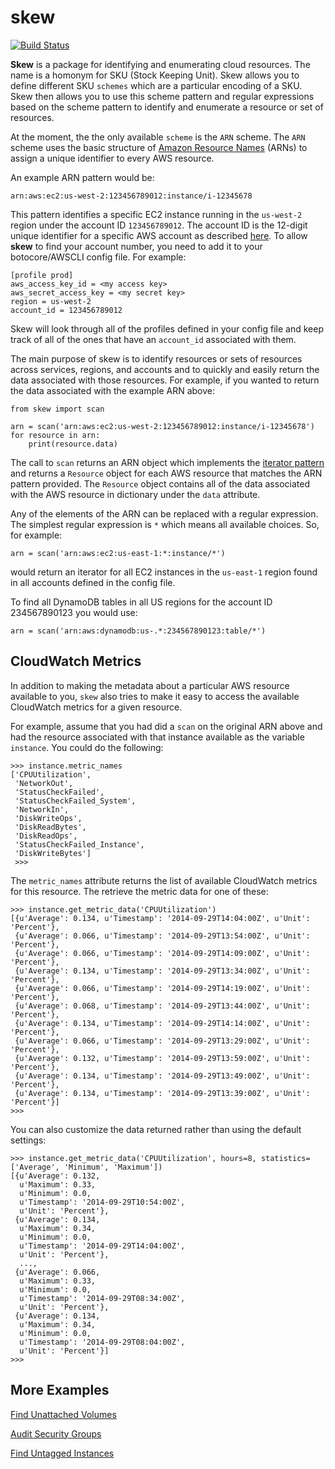 skew
====

[![Build Status](https://travis-ci.org/scopely-devops/skew.svg?branch=develop)](https://travis-ci.org/scopely-devops/skew)

**Skew** is a package for identifying and enumerating cloud resources.
The name is a homonym for SKU (Stock Keeping Unit).  Skew allows you to
define different SKU ``schemes`` which are a particular encoding of a
SKU.  Skew then allows you to use this scheme pattern and regular expressions
based on the scheme pattern to identify and enumerate a resource or set
of resources.

At the moment, the the only available ``scheme`` is the ``ARN`` scheme.
The ``ARN`` scheme uses the basic structure of
[Amazon Resource Names](http://docs.aws.amazon.com/general/latest/gr/aws-arns-and-namespaces.html) (ARNs) to assign a unique identifier to every AWS
resource.

An example ARN pattern would be:

    arn:aws:ec2:us-west-2:123456789012:instance/i-12345678

This pattern identifies a specific EC2 instance running in the ``us-west-2``
region under the account ID ``123456789012``.  The account ID is the 12-digit
unique identifier for a specific AWS account as described
[here](http://docs.aws.amazon.com/general/latest/gr/acct-identifiers.html).
To allow **skew** to find your account number, you need to add it to your
botocore/AWSCLI config file.  For example:

    [profile prod]
    aws_access_key_id = <my access key>
    aws_secret_access_key = <my secret key>
    region = us-west-2
    account_id = 123456789012

Skew will look through all of the profiles defined in your config file and
keep track of all of the ones that have an ``account_id`` associated with
them.

The main purpose of skew is to identify resources or sets of resources 
across services, regions, and accounts and to quickly and easily return the
data associated with those resources. For example, if you wanted to return
the data associated with the example ARN above:

    from skew import scan

	arn = scan('arn:aws:ec2:us-west-2:123456789012:instance/i-12345678')
	for resource in arn:
	    print(resource.data)

The call to ``scan`` returns an ARN object which implements the
[iterator pattern](https://docs.python.org/2/library/stdtypes.html#iterator-types)
and returns a ``Resource`` object for each AWS resource that matches the
ARN pattern provided.  The ``Resource`` object contains all of the data
associated with the AWS resource in dictionary under the ``data`` attribute.

Any of the elements of the ARN can be replaced with a regular expression.
The simplest regular expression is ``*`` which means all available choices.
So, for example:

    arn = scan('arn:aws:ec2:us-east-1:*:instance/*')

would return an iterator for all EC2 instances in the ``us-east-1`` region
found in all accounts defined in the config file.

To find all DynamoDB tables in all US regions for the account ID 234567890123
you would use:

    arn = scan('arn:aws:dynamodb:us-.*:234567890123:table/*')

CloudWatch Metrics
------------------

In addition to making the metadata about a particular AWS resource available
to you, ``skew`` also tries to make it easy to access the available CloudWatch
metrics for a given resource.

For example, assume that you had did a ``scan`` on the original ARN above
and had the resource associated with that instance available as the variable
``instance``.  You could do the following:

    >>> instance.metric_names
	['CPUUtilization',
     'NetworkOut',
     'StatusCheckFailed',
     'StatusCheckFailed_System',
     'NetworkIn',
     'DiskWriteOps',
     'DiskReadBytes',
     'DiskReadOps',
     'StatusCheckFailed_Instance',
     'DiskWriteBytes']
	 >>>

The ``metric_names`` attribute returns the list of available CloudWatch metrics
for this resource.  The retrieve the metric data for one of these:

    >>> instance.get_metric_data('CPUUtilization')
	[{u'Average': 0.134, u'Timestamp': '2014-09-29T14:04:00Z', u'Unit': 'Percent'},
     {u'Average': 0.066, u'Timestamp': '2014-09-29T13:54:00Z', u'Unit': 'Percent'},
     {u'Average': 0.066, u'Timestamp': '2014-09-29T14:09:00Z', u'Unit': 'Percent'},
     {u'Average': 0.134, u'Timestamp': '2014-09-29T13:34:00Z', u'Unit': 'Percent'},
     {u'Average': 0.066, u'Timestamp': '2014-09-29T14:19:00Z', u'Unit': 'Percent'},
     {u'Average': 0.068, u'Timestamp': '2014-09-29T13:44:00Z', u'Unit': 'Percent'},
     {u'Average': 0.134, u'Timestamp': '2014-09-29T14:14:00Z', u'Unit': 'Percent'},
     {u'Average': 0.066, u'Timestamp': '2014-09-29T13:29:00Z', u'Unit': 'Percent'},
     {u'Average': 0.132, u'Timestamp': '2014-09-29T13:59:00Z', u'Unit': 'Percent'},
     {u'Average': 0.134, u'Timestamp': '2014-09-29T13:49:00Z', u'Unit': 'Percent'},
     {u'Average': 0.134, u'Timestamp': '2014-09-29T13:39:00Z', u'Unit': 'Percent'}]
    >>>

You can also customize the data returned rather than using the default settings:

    >>> instance.get_metric_data('CPUUtilization', hours=8, statistics=['Average', 'Minimum', 'Maximum'])
	[{u'Average': 0.132,
      u'Maximum': 0.33,
      u'Minimum': 0.0,
      u'Timestamp': '2014-09-29T10:54:00Z',
      u'Unit': 'Percent'},
     {u'Average': 0.134,
      u'Maximum': 0.34,
      u'Minimum': 0.0,
      u'Timestamp': '2014-09-29T14:04:00Z',
      u'Unit': 'Percent'},
	  ...,
     {u'Average': 0.066,
      u'Maximum': 0.33,
      u'Minimum': 0.0,
      u'Timestamp': '2014-09-29T08:34:00Z',
      u'Unit': 'Percent'},
     {u'Average': 0.134,
      u'Maximum': 0.34,
      u'Minimum': 0.0,
      u'Timestamp': '2014-09-29T08:04:00Z',
      u'Unit': 'Percent'}]
    >>>
	  
More Examples
-------------

[Find Unattached Volumes](https://gist.github.com/garnaat/73804a6b0bd506ee6075)

[Audit Security Groups](https://gist.github.com/garnaat/4123f1aefe7d65df9b48)

[Find Untagged Instances](https://gist.github.com/garnaat/11004f5661b4798d27c7)

